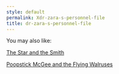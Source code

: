 ```yaml
---
style: default
permalink: Xdr-zara-s-personnel-file
title: dr-zara-s-personnel-file
---
```

You may also like:

[The Star and the Smith](http://scp-wiki.net/the-star-and-the-smith)

[Poopstick McGee and the Flying Walruses](http://scp-wiki.net/poopstick-mcgee-and-the-flying-walruses)
